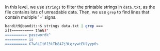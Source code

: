 In this level, we use `strings` to filter the printable strings in `data.txt`, as the file contains lots of unreadable data. 
Then, we use `grep` to find lines that contain multiple '=' signs.
```bash
bandit9@bandit:~$ strings data.txt | grep ===
x]T========== theG)"
========== passwordk^
========== is
========== G7w8LIi6J3kTb8A7j9LgrywtEUlyyp6s
```
